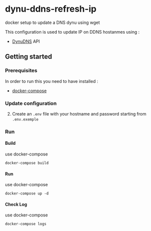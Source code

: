 # dynu-ddns-refresh-ip
docker setup to update a DNS dynu using wget

This configuration is used to update IP on DDNS hostanmes using :

- [DynuDNS](https://www.dynu.com/en-US/) API

## Getting started

### Prerequisites
In order to run this you need to have installed : 
- [docker-compose](https://docs.docker.com/compose/)

### Update configuration
2. Create an `.env` file with your hostname and password starting from `.env.exemple`

### Run 

#### Build

use docker-compose

`docker-compose build`

#### Run

use docker-compose

`docker-compose up -d`

#### Check Log

use docker-compose

`docker-compose logs`
